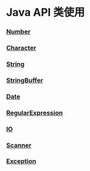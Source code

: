 # Java API 类使用
### [Number](Number.md)

### [Character](Character.md)

### [String](String.md)

### [StringBuffer](StringBuffer.md)

### [Date](Date.md)

### [RegularExpression](RegularExpression.md)

### [IO](IO)

### [Scanner](Scanner.md)

### [Exception](Exception.md)